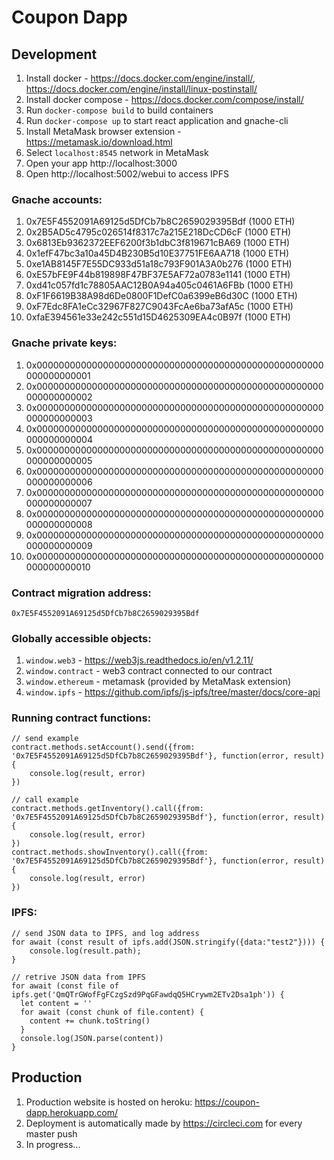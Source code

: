 # Coupon Dapp

## Development

1. Install docker - https://docs.docker.com/engine/install/, https://docs.docker.com/engine/install/linux-postinstall/
2. Install docker compose - https://docs.docker.com/compose/install/
3. Run `docker-compose build` to build containers
4. Run `docker-compose up` to start react application and gnache-cli
5. Install MetaMask browser extension - https://metamask.io/download.html
6. Select `localhost:8545` network in MetaMask
7. Open your app http://localhost:3000
8. Open http://localhost:5002/webui to access IPFS

### Gnache accounts:
 1. 0x7E5F4552091A69125d5DfCb7b8C2659029395Bdf (1000 ETH)
 2. 0x2B5AD5c4795c026514f8317c7a215E218DcCD6cF (1000 ETH)
 3. 0x6813Eb9362372EEF6200f3b1dbC3f819671cBA69 (1000 ETH)
 4. 0x1efF47bc3a10a45D4B230B5d10E37751FE6AA718 (1000 ETH)
 5. 0xe1AB8145F7E55DC933d51a18c793F901A3A0b276 (1000 ETH)
 6. 0xE57bFE9F44b819898F47BF37E5AF72a0783e1141 (1000 ETH)
 7. 0xd41c057fd1c78805AAC12B0A94a405c0461A6FBb (1000 ETH)
 8. 0xF1F6619B38A98d6De0800F1DefC0a6399eB6d30C (1000 ETH)
 9. 0xF7Edc8FA1eCc32967F827C9043FcAe6ba73afA5c (1000 ETH)
10. 0xfaE394561e33e242c551d15D4625309EA4c0B97f (1000 ETH)

### Gnache private keys:
 1. 0x0000000000000000000000000000000000000000000000000000000000000001
 2. 0x0000000000000000000000000000000000000000000000000000000000000002
 3. 0x0000000000000000000000000000000000000000000000000000000000000003
 4. 0x0000000000000000000000000000000000000000000000000000000000000004
 5. 0x0000000000000000000000000000000000000000000000000000000000000005
 6. 0x0000000000000000000000000000000000000000000000000000000000000006
 7. 0x0000000000000000000000000000000000000000000000000000000000000007
 8. 0x0000000000000000000000000000000000000000000000000000000000000008
 9. 0x0000000000000000000000000000000000000000000000000000000000000009
10. 0x0000000000000000000000000000000000000000000000000000000000000010


### Contract migration address:

```
0x7E5F4552091A69125d5DfCb7b8C2659029395Bdf
```

### Globally accessible objects:
1. `window.web3` - https://web3js.readthedocs.io/en/v1.2.11/
2. `window.contract` - web3 contract connected to our contract
3. `window.ethereum` - metamask (provided by MetaMask extension)
4. `window.ipfs` - https://github.com/ipfs/js-ipfs/tree/master/docs/core-api

### Running contract functions:

```
// send example
contract.methods.setAccount().send({from: '0x7E5F4552091A69125d5DfCb7b8C2659029395Bdf'}, function(error, result){
    console.log(result, error)
})

// call example
contract.methods.getInventory().call({from: '0x7E5F4552091A69125d5DfCb7b8C2659029395Bdf'}, function(error, result){
    console.log(result, error)
})
contract.methods.showInventory().call({from: '0x7E5F4552091A69125d5DfCb7b8C2659029395Bdf'}, function(error, result){
    console.log(result, error)
})
```

### IPFS:

```
// send JSON data to IPFS, and log address
for await (const result of ipfs.add(JSON.stringify({data:"test2"}))) {
    console.log(result.path);
}

// retrive JSON data from IPFS
for await (const file of ipfs.get('QmQTrGWofFgFCzgSzd9PqGFawdqQ5HCrywm2ETv2Dsa1ph')) {
  let content = ''
  for await (const chunk of file.content) {
    content += chunk.toString()
  }
  console.log(JSON.parse(content))
}
```

## Production

1. Production website is hosted on heroku: https://coupon-dapp.herokuapp.com/
2. Deployment is automatically made by https://circleci.com for every master push
3. In progress...